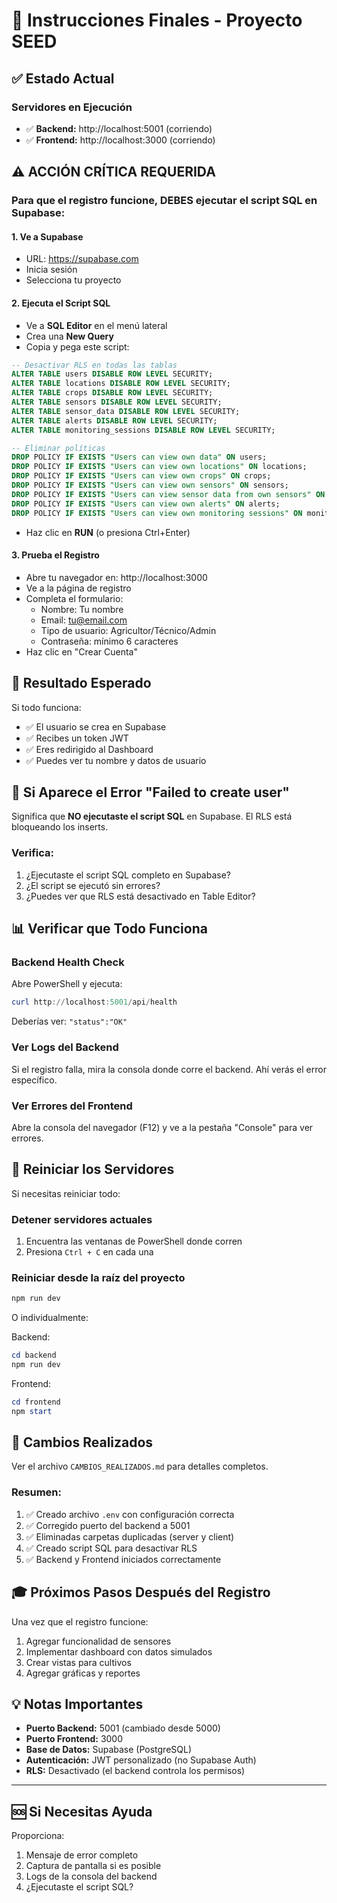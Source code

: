 # 🚀 Instrucciones Finales - Proyecto SEED

## ✅ Estado Actual

### Servidores en Ejecución
- ✅ **Backend:** http://localhost:5001 (corriendo)
- ✅ **Frontend:** http://localhost:3000 (corriendo)

## ⚠️ ACCIÓN CRÍTICA REQUERIDA

### Para que el registro funcione, DEBES ejecutar el script SQL en Supabase:

#### 1. Ve a Supabase
   - URL: https://supabase.com
   - Inicia sesión
   - Selecciona tu proyecto

#### 2. Ejecuta el Script SQL
   - Ve a **SQL Editor** en el menú lateral
   - Crea una **New Query**
   - Copia y pega este script:

```sql
-- Desactivar RLS en todas las tablas
ALTER TABLE users DISABLE ROW LEVEL SECURITY;
ALTER TABLE locations DISABLE ROW LEVEL SECURITY;
ALTER TABLE crops DISABLE ROW LEVEL SECURITY;
ALTER TABLE sensors DISABLE ROW LEVEL SECURITY;
ALTER TABLE sensor_data DISABLE ROW LEVEL SECURITY;
ALTER TABLE alerts DISABLE ROW LEVEL SECURITY;
ALTER TABLE monitoring_sessions DISABLE ROW LEVEL SECURITY;

-- Eliminar políticas
DROP POLICY IF EXISTS "Users can view own data" ON users;
DROP POLICY IF EXISTS "Users can view own locations" ON locations;
DROP POLICY IF EXISTS "Users can view own crops" ON crops;
DROP POLICY IF EXISTS "Users can view own sensors" ON sensors;
DROP POLICY IF EXISTS "Users can view sensor data from own sensors" ON sensor_data;
DROP POLICY IF EXISTS "Users can view own alerts" ON alerts;
DROP POLICY IF EXISTS "Users can view own monitoring sessions" ON monitoring_sessions;
```

   - Haz clic en **RUN** (o presiona Ctrl+Enter)

#### 3. Prueba el Registro
   - Abre tu navegador en: http://localhost:3000
   - Ve a la página de registro
   - Completa el formulario:
     - Nombre: Tu nombre
     - Email: tu@email.com
     - Tipo de usuario: Agricultor/Técnico/Admin
     - Contraseña: mínimo 6 caracteres
   - Haz clic en "Crear Cuenta"

## 🎯 Resultado Esperado

Si todo funciona:
- ✅ El usuario se crea en Supabase
- ✅ Recibes un token JWT
- ✅ Eres redirigido al Dashboard
- ✅ Puedes ver tu nombre y datos de usuario

## 🐛 Si Aparece el Error "Failed to create user"

Significa que **NO ejecutaste el script SQL** en Supabase. El RLS está bloqueando los inserts.

### Verifica:
1. ¿Ejecutaste el script SQL completo en Supabase?
2. ¿El script se ejecutó sin errores?
3. ¿Puedes ver que RLS está desactivado en Table Editor?

## 📊 Verificar que Todo Funciona

### Backend Health Check
Abre PowerShell y ejecuta:
```powershell
curl http://localhost:5001/api/health
```

Deberías ver: `"status":"OK"`

### Ver Logs del Backend
Si el registro falla, mira la consola donde corre el backend. Ahí verás el error específico.

### Ver Errores del Frontend
Abre la consola del navegador (F12) y ve a la pestaña "Console" para ver errores.

## 🔄 Reiniciar los Servidores

Si necesitas reiniciar todo:

### Detener servidores actuales
1. Encuentra las ventanas de PowerShell donde corren
2. Presiona `Ctrl + C` en cada una

### Reiniciar desde la raíz del proyecto
```powershell
npm run dev
```

O individualmente:

Backend:
```powershell
cd backend
npm run dev
```

Frontend:
```powershell
cd frontend
npm start
```

## 📝 Cambios Realizados

Ver el archivo `CAMBIOS_REALIZADOS.md` para detalles completos.

### Resumen:
1. ✅ Creado archivo `.env` con configuración correcta
2. ✅ Corregido puerto del backend a 5001
3. ✅ Eliminadas carpetas duplicadas (server y client)
4. ✅ Creado script SQL para desactivar RLS
5. ✅ Backend y Frontend iniciados correctamente

## 🎓 Próximos Pasos Después del Registro

Una vez que el registro funcione:
1. Agregar funcionalidad de sensores
2. Implementar dashboard con datos simulados
3. Crear vistas para cultivos
4. Agregar gráficas y reportes

## 💡 Notas Importantes

- **Puerto Backend:** 5001 (cambiado desde 5000)
- **Puerto Frontend:** 3000
- **Base de Datos:** Supabase (PostgreSQL)
- **Autenticación:** JWT personalizado (no Supabase Auth)
- **RLS:** Desactivado (el backend controla los permisos)

---

## 🆘 Si Necesitas Ayuda

Proporciona:
1. Mensaje de error completo
2. Captura de pantalla si es posible
3. Logs de la consola del backend
4. ¿Ejecutaste el script SQL?
